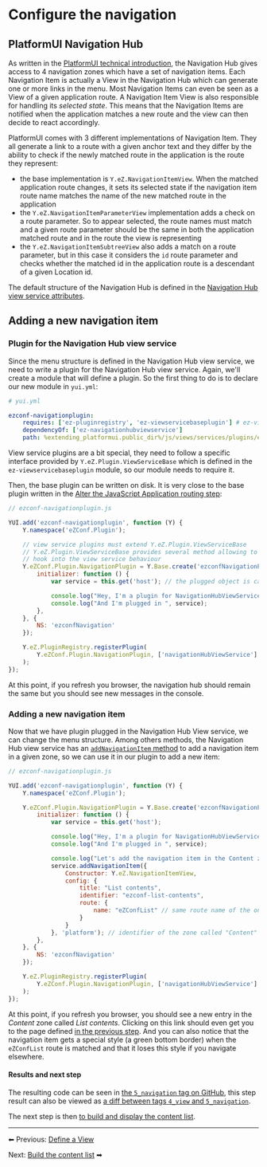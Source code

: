 # Configure the navigation

## PlatformUI Navigation Hub

As written in the [PlatformUI technical introduction](../../guide/extending_ez_platform.md),
the Navigation Hub gives access to 4 navigation zones which have a set of navigation items.
Each Navigation Item is actually a View in the Navigation Hub which can generate one or more links in the menu.
Most Navigation Items can even be seen as a View of a given application route.
A Navigation Item View is also responsible for handling its *selected state*.
This means that the Navigation Items are notified when the application matches a new route and the view can then decide to react accordingly.

PlatformUI comes with 3 different implementations of Navigation Item.
They all generate a link to a route with a given anchor text and they differ by the ability to check
if the newly matched route in the application is the route they represent:

- the base implementation is `Y.eZ.NavigationItemView`. When the matched application route changes,
it sets its selected state if the navigation item route name matches the name of the new matched route in the application
- the `Y.eZ.NavigationItemParameterView` implementation adds a check on a route parameter.
So to appear selected, the route names must match and a given route parameter should be the same in both the application matched route and in the route the view is representing
- the `Y.eZ.NavigationItemSubtreeView` also adds a match on a route parameter,
but in this case it considers the `id` route parameter and checks whether the matched id in the application route is a descendant of a given Location id.

The default structure of the Navigation Hub is defined in the [Navigation Hub view service attributes](https://github.com/ezsystems/PlatformUIBundle/blob/master/Resources/public/js/views/services/ez-navigationhubviewservice.js#L407).

## Adding a new navigation item

### Plugin for the Navigation Hub view service

Since the menu structure is defined in the Navigation Hub view service, we need to write a plugin for the Navigation Hub view service.
Again, we'll create a module that will define a plugin. So the first thing to do is to declare our new module in `yui.yml`:

``` yaml
# yui.yml

ezconf-navigationplugin:
    requires: ['ez-pluginregistry', 'ez-viewservicebaseplugin'] # ez-viewservicebaseplugin instead of plugin, base for plugins for view services
    dependencyOf: ['ez-navigationhubviewservice']
    path: %extending_platformui.public_dir%/js/views/services/plugins/ezconf-navigationplugin.js
```

View service plugins are a bit special, they need to follow a specific interface provided by `Y.eZ.Plugin.ViewServiceBase`
which is defined in the `ez-viewservicebaseplugin` module, so our module needs to require it.

Then, the base plugin can be written on disk. It is very close to the base plugin written in the [Alter the JavaScript Application routing step](3_alter_the_javascript_application_routing.md):

``` js
// ezconf-navigationplugin.js

YUI.add('ezconf-navigationplugin', function (Y) {
    Y.namespace('eZConf.Plugin');

    // view service plugins must extend Y.eZ.Plugin.ViewServiceBase
    // Y.eZ.Plugin.ViewServiceBase provides several method allowing to deeply
    // hook into the view service behaviour
    Y.eZConf.Plugin.NavigationPlugin = Y.Base.create('ezconfNavigationPlugin', Y.eZ.Plugin.ViewServiceBase, [], {
        initializer: function () {
            var service = this.get('host'); // the plugged object is called host

            console.log("Hey, I'm a plugin for NavigationHubViewService");
            console.log("And I'm plugged in ", service);
        },
    }, {
        NS: 'ezconfNavigation'
    });

    Y.eZ.PluginRegistry.registerPlugin(
        Y.eZConf.Plugin.NavigationPlugin, ['navigationHubViewService']
    );
});
```

At this point, if you refresh you browser, the navigation hub should remain the same but you should see new messages in the console.

### Adding a new navigation item

Now that we have plugin plugged in the Navigation Hub View service, we can change the menu structure.
Among others methods, the Navigation Hub view service has an [`addNavigationItem` method](http://ezsystems.github.io/platformui-javascript-api/classes/eZ.NavigationHubViewService.html#method_addNavigationItem) to add a navigation item in a given zone, so we can use it in our plugin to add a new item:

``` js
// ezconf-navigationplugin.js

YUI.add('ezconf-navigationplugin', function (Y) {
    Y.namespace('eZConf.Plugin');

    Y.eZConf.Plugin.NavigationPlugin = Y.Base.create('ezconfNavigationPlugin', Y.eZ.Plugin.ViewServiceBase, [], {
        initializer: function () {
            var service = this.get('host');

            console.log("Hey, I'm a plugin for NavigationHubViewService");
            console.log("And I'm plugged in ", service);

            console.log("Let's add the navigation item in the Content zone");
            service.addNavigationItem({
                Constructor: Y.eZ.NavigationItemView,
                config: {
                    title: "List contents",
                    identifier: "ezconf-list-contents",
                    route: {
                        name: "eZConfList" // same route name of the one added in the app plugin
                    }
                }
            }, 'platform'); // identifier of the zone called "Content" in the UI
        },
    }, {
        NS: 'ezconfNavigation'
    });

    Y.eZ.PluginRegistry.registerPlugin(
        Y.eZConf.Plugin.NavigationPlugin, ['navigationHubViewService']
    );
});
```

At this point, if you refresh you browser, you should see a new entry in the *Content* zone called *List contents*.
Clicking on this link should even get you to the page defined [in the previous step](4_define_a_view.md).
And you can also notice that the navigation item gets a special style (a green bottom border)
when the `eZConfList` route is matched and that it loses this style if you navigate elsewhere.

#### Results and next step

The resulting code can be seen in [the `5_navigation` tag on GitHub](https://github.com/ezsystems/ExtendingPlatformUIConferenceBundle/releases/tag/5_navigation),
this step result can also be viewed as [a diff between tags `4_view` and `5_navigation`](https://github.com/ezsystems/ExtendingPlatformUIConferenceBundle/compare/4_view...5_navigation).

The next step is then [to build and display the content list](6_build_the_content_list.md).

------

⬅ Previous: [Define a View](4_define_a_view.md)

Next: [Build the content list](6_build_the_content_list.md) ➡
